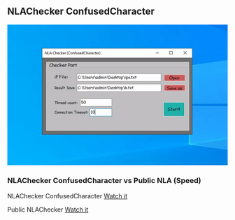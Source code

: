 ## NLAChecker ConfusedCharacter
![alt](https://raw.githubusercontent.com/ConfusedCharacter/NLAChecker/main/video.gif)
 

### NLAChecker ConfusedCharacter vs Public NLA (Speed)

NLAChecker ConfusedCharacter [Watch it](https://raw.githubusercontent.com/ConfusedCharacter/NLAChecker/main/video1.mp4)

Public NLAChecker [Watch it](https://raw.githubusercontent.com/ConfusedCharacter/NLAChecker/main/video2.mp4)
